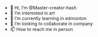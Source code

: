 - 👋 Hi, I’m @Master-creator-hash
- 👀 I’m interested in art
- 🌱 I’m currently learning in edmonton 
- 💞️ I’m looking to collaborate in company
- 📫 How to reach me in person


<!---
Master-creator-hash/Master-creator-hash is a ✨ special ✨ repository because its `README.md` (this file) appears on your GitHub profile.
You can click the Preview link to take a look at your changes.
--->
